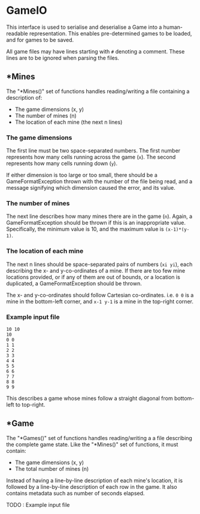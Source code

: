 # GameIO

This interface is used to serialise and deserialise a Game into a human-readable representation. This enables pre-determined games to be loaded, and for games to be saved.

All game files may have lines starting with `#` denoting a comment. These lines are to be ignored when parsing the files.

## \*Mines
The "\*Mines()" set of functions handles reading/writing a file containing a description of:

- The game dimensions (x, y)
- The number of mines (n)
- The location of each mine (the next n lines)

### The game dimensions
The first line must be two space-separated numbers. The first number represents how many cells running across the game (`x`). The second represents how many cells running down (`y`).

If either dimension is too large or too small, there should be a GameFormatException thrown with the number of the file being read, and a message signifying which dimension caused the error, and its value.

### The number of mines
The next line describes how many mines there are in the game (`n`). Again, a GameFormatException should be thrown if this is an inappropriate value. Specifically, the minimum value is 10, and the maximum value is `(x-1)*(y-1)`.

### The location of each mine
The next n lines should be space-separated pairs of numbers (`xi yi`), each describing the x- and y-co-ordinates of a mine. If there are too few mine locations provided, or if any of them are out of bounds, or a location is duplicated, a GameFormatException should be thrown.

The x- and y-co-ordinates should follow Cartesian co-ordinates. i.e. `0 0` is a mine in the bottom-left corner, and `x-1 y-1` is a mine in the top-right corner.

### Example input file
```
10 10
10
0 0
1 1
2 2
3 3
4 4
5 5
6 6
7 7
8 8
9 9
```
This describes a game whose mines follow a straight diagonal from bottom-left to top-right.

## \*Game
The "\*Games()" set of functions handles reading/writing a a file describing the complete game state. Like the "\*Mines()" set of functions, it must contain:

- The game dimensions (x, y)
- The total number of mines (n)

Instead of having a line-by-line description of each mine's location, it is followed by a line-by-line description of each row in the game. It also contains metadata such as number of seconds elapsed.

TODO : Example input file